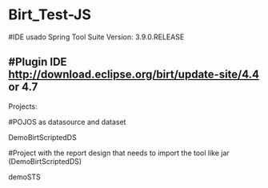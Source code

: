 # Birt_Test-JS

#IDE usado
Spring Tool Suite 
Version: 3.9.0.RELEASE

#Plugin IDE
http://download.eclipse.org/birt/update-site/4.4
or 4.7
----------------------------------------------------

Projects:

#POJOS as datasource and dataset

DemoBirtScriptedDS

#Project with the report design that needs to import the tool like jar (DemoBirtScriptedDS)

demoSTS


